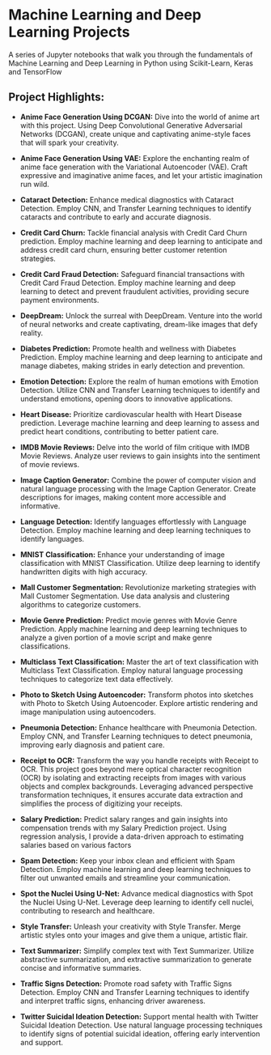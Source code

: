 # Machine Learning and Deep Learning Projects
A series of Jupyter notebooks that walk you through the fundamentals of Machine Learning and Deep Learning in Python using Scikit-Learn, Keras and TensorFlow 

## Project Highlights:

- **Anime Face Generation Using DCGAN:** Dive into the world of anime art with this project. Using Deep Convolutional Generative Adversarial Networks (DCGAN), create unique and captivating anime-style faces that will spark your creativity.

- **Anime Face Generation Using VAE:** Explore the enchanting realm of anime face generation with the Variational Autoencoder (VAE). Craft expressive and imaginative anime faces, and let your artistic imagination run wild.

- **Cataract Detection:** Enhance medical diagnostics with Cataract Detection. Employ CNN, and Transfer Learning techniques to identify cataracts and contribute to early and accurate diagnosis.

- **Credit Card Churn:** Tackle financial analysis with Credit Card Churn prediction. Employ machine learning and deep learning to anticipate and address credit card churn, ensuring better customer retention strategies.

- **Credit Card Fraud Detection:** Safeguard financial transactions with Credit Card Fraud Detection. Employ machine learning and deep learning to detect and prevent fraudulent activities, providing secure payment environments.

- **DeepDream:** Unlock the surreal with DeepDream. Venture into the world of neural networks and create captivating, dream-like images that defy reality.

- **Diabetes Prediction:** Promote health and wellness with Diabetes Prediction. Employ machine learning and deep learning to anticipate and manage diabetes, making strides in early detection and prevention.

- **Emotion Detection:** Explore the realm of human emotions with Emotion Detection. Utilize CNN and Transfer Learning techniques to identify and understand emotions, opening doors to innovative applications.

- **Heart Disease:** Prioritize cardiovascular health with Heart Disease prediction. Leverage machine learning and deep learning to assess and predict heart conditions, contributing to better patient care.

- **IMDB Movie Reviews:** Delve into the world of film critique with IMDB Movie Reviews. Analyze user reviews to gain insights into the sentiment of movie reviews.

- **Image Caption Generator:**  Combine the power of computer vision and natural language processing with the Image Caption Generator. Create descriptions for images, making content more accessible and informative.

- **Language Detection:** Identify languages effortlessly with Language Detection. Employ machine learning and deep learning techniques to identify languages.

- **MNIST Classification:** Enhance your understanding of image classification with MNIST Classification. Utilize deep learning to identify handwritten digits with high accuracy.

- **Mall Customer Segmentation:** Revolutionize marketing strategies with Mall Customer Segmentation. Use data analysis and clustering algorithms to categorize customers.

- **Movie Genre Prediction:** Predict movie genres with Movie Genre Prediction. Apply machine learning and deep learning techniques to analyze a given portion of a movie script and make genre classifications.

- **Multiclass Text Classification:** Master the art of text classification with Multiclass Text Classification. Employ natural language processing techniques to categorize text data effectively.

- **Photo to Sketch Using Autoencoder:** Transform photos into sketches with Photo to Sketch Using Autoencoder. Explore artistic rendering and image manipulation using autoencoders.

- **Pneumonia Detection:** Enhance healthcare with Pneumonia Detection. Employ CNN, and Transfer Learning techniques to detect pneumonia, improving early diagnosis and patient care.

- **Receipt to OCR:** Transform the way you handle receipts with Receipt to OCR. This project goes beyond mere optical character recognition (OCR) by isolating and extracting receipts from images with various objects and complex backgrounds. Leveraging advanced perspective transformation techniques, it ensures accurate data extraction and simplifies the process of digitizing your receipts.

- **Salary Prediction:** Predict salary ranges and gain insights into compensation trends with my Salary Prediction project. Using regression analysis, I provide a data-driven approach to estimating salaries based on various factors

- **Spam Detection:** Keep your inbox clean and efficient with Spam Detection. Employ machine learning and deep learning techniques to filter out unwanted emails and streamline your communication.

- **Spot the Nuclei Using U-Net:** Advance medical diagnostics with Spot the Nuclei Using U-Net. Leverage deep learning to identify cell nuclei, contributing to research and healthcare.

- **Style Transfer:** Unleash your creativity with Style Transfer. Merge artistic styles onto your images and give them a unique, artistic flair.

- **Text Summarizer:** Simplify complex text with Text Summarizer. Utilize abstractive summarization, and extractive summarization to generate concise and informative summaries.

- **Traffic Signs Detection:** Promote road safety with Traffic Signs Detection. Employ CNN and Transfer Learning techniques to identify and interpret traffic signs, enhancing driver awareness.

- **Twitter Suicidal Ideation Detection:** Support mental health with Twitter Suicidal Ideation Detection. Use natural language processing techniques to identify signs of potential suicidal ideation, offering early intervention and support.

























